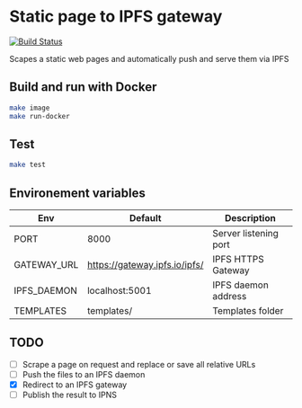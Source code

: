 # Static page to IPFS gateway

[![Build Status](https://travis-ci.org/romainbou/scrape-to-ipfs.svg?branch=master)](https://travis-ci.org/romainbou/scrape-to-ipfs)

Scapes a static web pages and automatically push and serve them via IPFS

## Build and run with Docker

 ```bash
 make image
 make run-docker
 ```

## Test

 ```bash
 make test
 ```

## Environement variables

|  Env        | Default                       |  Description          |
|-------------|-------------------------------|-----------------------|
| PORT        | 8000                          | Server listening port |
| GATEWAY_URL | https://gateway.ipfs.io/ipfs/ | IPFS HTTPS Gateway    |
| IPFS_DAEMON | localhost:5001                | IPFS daemon address   |
| TEMPLATES   | templates/                    | Templates folder      |

## TODO

- [ ] Scrape a page on request and replace or save all relative URLs
- [ ] Push the files to an IPFS daemon
- [x] Redirect to an IPFS gateway
- [ ] Publish the result to IPNS